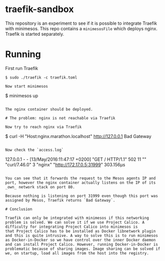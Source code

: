 # traefik-sandbox

This repository is an experiment to see if it is possible to integrate Traefik with minimesos. This repo contains a `minimesosFile` 
which deploys nginx. Traefik is started separately.

# Running

First run Traefik

```
$ sudo ./traefik -c traefik.toml

Now start minimesos

```
$ minimesos up
```

The nginx container should be deployed.

# The problem: nginx is not reachable via Traefik

Now try to reach nginx via Traefik

```
$ curl -H "Host:nginx.marathon.localhost" http://127.0.0.1
Bad Gateway
```

Now check the `access.log`

```
127.0.0.1 - - [13/May/2016:11:47:17 +0200] "GET / HTTP/1.1" 502 11 "" "curl/7.46.0" 3 "nginx" "http://172.17.0.5:31999" 303.156µs
```

You can see that it forwards the request to the Mesos agents IP and port, however the nginx container actually listens on the IP of its _own_ network stack on port 80.

Because nothing is listening on port 31999 even though this port was assigned by Mesos, Traefik returns `Bad Gateway`.

# Conclusion

Traefik can only be integrated with minimesos if this networking problem is solved. We can solve it if we use Project Calico. A difficulty for integrating Project Calico into minimesos is 
that Project Calico has to be installed as Docker libnetwork plugin and this is quite intrusive. A way to solve this is to run minimesos as Docker-in-Docker so we have control over the inner Docker daemon
and can install Project Calico. However, running Docker-in-Docker is problematic because of sharing images. Image sharing can be solved if we, on startup, load all images from the host into the registry.

